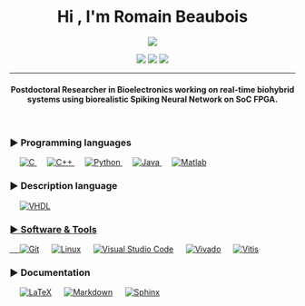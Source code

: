 <h1 align="center">Hi , I'm Romain Beaubois</h1>
<p align="center">
  <a href="https://github.com/DenverCoder1/readme-typing-svg"><img src="https://readme-typing-svg.herokuapp.com?lines=Postdoctoral+Researcher+in+Bioelectronics;Electronics+Engineer;Embedded+Systems+specialty&center=true&width=450&height=50"></a>
</p>
<p align="center">
  <img src="https://img.shields.io/badge/Focus-Embedded systems-blue" />
  <img src="https://img.shields.io/badge/Location-Japan-blue" />
  <img src="https://img.shields.io/badge/Languages-French%20%26%20English%20%26%20Japanese-blue" />
</p>
<hr/>
<h4 align="center">Postdoctoral Researcher in Bioelectronics working on real-time biohybrid systems using biorealistic Spiking Neural Network on SoC FPGA.</h4>
<br>

### ► Programming languages
<p align="left"> 
  &emsp; 
  <a href="https://www.cprogramming.com/" target="_blank"> 
    <img alt="C" src="https://img.shields.io/badge/C%20-%232370ED.svg?logo=c&logoColor=white">
  </a> 
  &emsp;
  <a href="https://www.w3schools.com/cpp/" target="_blank"> 
    <img alt="C++" src="https://img.shields.io/badge/C++%20-%2300599C.svg?logo=c%2B%2B&logoColor=white">
  </a> 
  &emsp;
   <a href="https://www.python.org" target="_blank">
    <img alt="Python" src="https://img.shields.io/badge/Python%20-%2314354C.svg?logo=python&logoColor=white">
  </a>
  &emsp;
  <a href="https://www.java.com" target="_blank"> 
    <img alt="Java" src="https://img.shields.io/badge/Java-%23007396.svg?logo=java&logoColor=white">
  </a>
  &emsp;
  <a href="https://fr.mathworks.com/products/matlab.html" target="_blank"> 
    <img alt="Matlab" src="https://img.shields.io/badge/Matlab-orange.svg?logo=matlab&logoColor=white">
  </a>
</p>

### ► Description language
<p>
  &emsp;
  <a href="#"><img alt="VHDL" src="https://img.shields.io/badge/VHDL-blueviolet.svg?logoColor=white">
</p>

### ► Software & Tools
<p>
  &emsp;
    <a href="#"><img alt="Git" src="https://img.shields.io/badge/Git%20-%23F05033.svg?logo=git&logoColor=white"></a>
  &emsp;
    <a href="#"><img alt="Linux" src="https://img.shields.io/badge/Linux-FCC624?style=flat&logo=linux&logoColor=black"></a>
  &emsp;
    <a href="#"><img alt="Visual Studio Code" src="https://img.shields.io/badge/Visual%20Studio%20Code-0078d7.svg?logo=visual-studio-code&logoColor=white"></a>
  &emsp;
    <a href="https://www.xilinx.com/" target="_blank"><img alt="Vivado" src="https://img.shields.io/badge/Vivado-yellowgreen.svg?logo=xilinx&logoColor=white"></a>
  &emsp;
  <a href="https://www.xilinx.com/" target="_blank"><img alt="Vitis" src="https://img.shields.io/badge/Vitis-yellowgreen.svg?logo=xilinx&logoColor=white"></a>
</p>

### ► Documentation
<p>
  &emsp;
  <a href="https://www.latex-project.org/" target="_blank"><img alt="LaTeX" src="https://img.shields.io/badge/LaTeX-%23007396.svg?logo=latex&logoColor=white"></a>
  &emsp;
  <a href="https://www.markdownguide.org/" target="_blank"><img alt="Markdown" src="https://img.shields.io/badge/Markdown-blue.svg?logo=markdown&logoColor=white"></a>
  &emsp;
  <a href="#"><img alt="Sphinx" src="https://img.shields.io/badge/Sphinx-blue.svg?&logoColor=white"></a>
</p>

